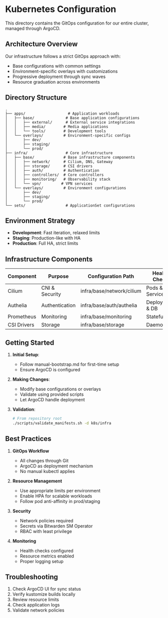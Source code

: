 # Kubernetes Configuration

This directory contains the GitOps configuration for our entire cluster, managed through ArgoCD.

## Architecture Overview

Our infrastructure follows a strict GitOps approach with:

- Base configurations with common settings
- Environment-specific overlays with customizations
- Progressive deployment through sync waves
- Resource graduation across environments

## Directory Structure

```
.
├── apps/                   # Application workloads
│   ├── base/              # Base application configurations
│   │   ├── external/      # External service integrations
│   │   ├── media/        # Media applications
│   │   └── tools/        # Development tools
│   └── overlays/         # Environment-specific configs
│       ├── dev/
│       ├── staging/
│       └── prod/
├── infra/                 # Core infrastructure
│   ├── base/             # Base infrastructure components
│   │   ├── network/      # Cilium, DNS, Gateway
│   │   ├── storage/      # CSI drivers
│   │   ├── auth/         # Authentication
│   │   ├── controllers/  # Core controllers
│   │   ├── monitoring/   # Observability stack
│   │   └── vpn/         # VPN services
│   └── overlays/         # Environment configurations
│       ├── dev/
│       ├── staging/
│       └── prod/
└── sets/                  # ApplicationSet configurations

```

## Environment Strategy

- **Development**: Fast iteration, relaxed limits
- **Staging**: Production-like with HA
- **Production**: Full HA, strict limits

## Infrastructure Components

| Component   | Purpose        | Configuration Path        | Health Check    |
| ----------- | -------------- | ------------------------- | --------------- |
| Cilium      | CNI & Security | infra/base/network/cilium | Pods & Services |
| Authelia    | Authentication | infra/base/auth/authelia  | Deployment & DB |
| Prometheus  | Monitoring     | infra/base/monitoring     | StatefulSet     |
| CSI Drivers | Storage        | infra/base/storage        | DaemonSet       |

## Getting Started

1. **Initial Setup**:

   - Follow manual-bootstrap.md for first-time setup
   - Ensure ArgoCD is configured

2. **Making Changes**:

   - Modify base configurations or overlays
   - Validate using provided scripts
   - Let ArgoCD handle deployment

3. **Validation**:
   ```bash
   # From repository root
   ./scripts/validate_manifests.sh -d k8s/infra
   ```

## Best Practices

1. **GitOps Workflow**

   - All changes through Git
   - ArgoCD as deployment mechanism
   - No manual kubectl applies

2. **Resource Management**

   - Use appropriate limits per environment
   - Enable HPA for scalable workloads
   - Follow pod anti-affinity in prod/staging

3. **Security**

   - Network policies required
   - Secrets via Bitwarden SM Operator
   - RBAC with least privilege

4. **Monitoring**
   - Health checks configured
   - Resource metrics enabled
   - Proper logging setup

## Troubleshooting

1. Check ArgoCD UI for sync status
2. Verify kustomize builds locally
3. Review resource limits
4. Check application logs
5. Validate network policies
